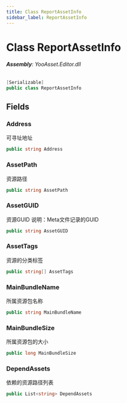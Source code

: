 ```yaml
---
title: Class ReportAssetInfo
sidebar_label: ReportAssetInfo
---
```

# Class ReportAssetInfo


###### **Assembly**: YooAsset.Editor.dll

```csharp title="Declaration"
[Serializable]
public class ReportAssetInfo
```
## Fields
### Address
可寻址地址

```csharp title="Declaration"
public string Address
```
### AssetPath
资源路径

```csharp title="Declaration"
public string AssetPath
```
### AssetGUID
资源GUID
说明：Meta文件记录的GUID

```csharp title="Declaration"
public string AssetGUID
```
### AssetTags
资源的分类标签

```csharp title="Declaration"
public string[] AssetTags
```
### MainBundleName
所属资源包名称

```csharp title="Declaration"
public string MainBundleName
```
### MainBundleSize
所属资源包的大小

```csharp title="Declaration"
public long MainBundleSize
```
### DependAssets
依赖的资源路径列表

```csharp title="Declaration"
public List<string> DependAssets
```
